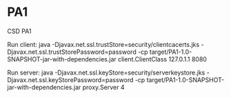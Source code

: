 # PA1
CSD PA1


Run client:
java -Djavax.net.ssl.trustStore=security/clientcacerts.jks -Djavax.net.ssl.trustStorePassword=password -cp target/PA1-1.0-SNAPSHOT-jar-with-dependencies.jar client.ClientClass 127.0.1.1 8080

Run server:
java -Djavax.net.ssl.keyStore=security/serverkeystore.jks -Djavax.net.ssl.keyStorePassword=password -cp target/PA1-1.0-SNAPSHOT-jar-with-dependencies.jar proxy.Server 4
